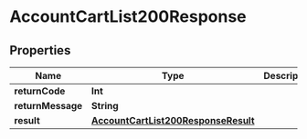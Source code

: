 

# AccountCartList200Response


## Properties

Name | Type | Description | Notes
------------ | ------------- | ------------- | -------------
**returnCode** | **Int** |  |  [optional]
**returnMessage** | **String** |  |  [optional]
**result** | [**AccountCartList200ResponseResult**](AccountCartList200ResponseResult.md) |  |  [optional]



